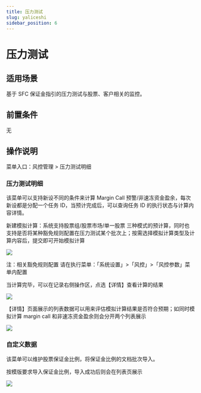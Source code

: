 ```yaml
---
title: 压力测试
slug: yaliceshi
sidebar_position: 6
---
```



# 压力测试

## 适用场景

基于 SFC 保证金指引的压力测试与股票、客户相关的监控。

## 前置条件

无

## 操作说明

菜单入口：风控管理  &gt; 压力测试明细​


### 压力测试明细

该菜单可以支持新设不同的条件来计算 Margin Call 预警/非速冻资金盈余，每次新设都是分配一个任务 ID，当预计完成后，可以查询任务 ID 的执行状态与计算内容详情。

新建模拟计算：系统支持股票组/股票市场/单一股票 三种模式的预计算，同时也支持是否将某种豁免规则配置在压力测试某个批次上​；按需选择模拟计算类型及计算内容后，提交即可开始模拟计算

<img src="/assets/FWgQb5QmzoYSXVxu3nscJYgunl5.png"/>

注：相关豁免规则配置 请在执行菜单：「系统设置」&gt;「风控」&gt;「风控参数」菜单内配置

当计算完毕，可以在记录右侧操作区，点选【详情】查看计算的结果

<img src="/assets/WmmXbFlkAosiAPxBRyncqYQ3n2d.png"/>

【详情】页面展示的列表数据可以用来评估模拟计算结果是否符合预期；如同时模拟计算 margin call 和非速冻资金盈余则会分开两个列表展示

<img src="/assets/JG86bmjyJoMBO4xaJeVcVazfnWd.png"/>

### 自定义数据

该菜单可以维护股票保证金比例，将保证金比例的文档批次导入。

按模版要求导入保证金比例，导入成功后则会在列表页展示

<img src="/assets/XHlxb9YQMoDGQbx4lJZcDPWrnCc.png"/>

